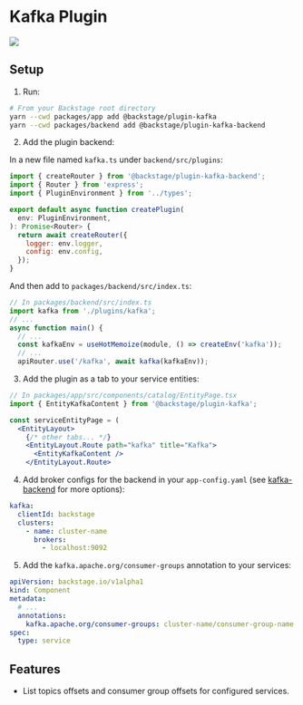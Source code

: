 # Kafka Plugin

<img src="./src/assets/screenshot-1.png">

## Setup

1. Run:

```bash
# From your Backstage root directory
yarn --cwd packages/app add @backstage/plugin-kafka
yarn --cwd packages/backend add @backstage/plugin-kafka-backend
```

2. Add the plugin backend:

In a new file named `kafka.ts` under `backend/src/plugins`:

```js
import { createRouter } from '@backstage/plugin-kafka-backend';
import { Router } from 'express';
import { PluginEnvironment } from '../types';

export default async function createPlugin(
  env: PluginEnvironment,
): Promise<Router> {
  return await createRouter({
    logger: env.logger,
    config: env.config,
  });
}
```

And then add to `packages/backend/src/index.ts`:

```js
// In packages/backend/src/index.ts
import kafka from './plugins/kafka';
// ...
async function main() {
  // ...
  const kafkaEnv = useHotMemoize(module, () => createEnv('kafka'));
  // ...
  apiRouter.use('/kafka', await kafka(kafkaEnv));
```

3. Add the plugin as a tab to your service entities:

```jsx
// In packages/app/src/components/catalog/EntityPage.tsx
import { EntityKafkaContent } from '@backstage/plugin-kafka';

const serviceEntityPage = (
  <EntityLayout>
    {/* other tabs... */}
    <EntityLayout.Route path="kafka" title="Kafka">
      <EntityKafkaContent />
    </EntityLayout.Route>
```

4. Add broker configs for the backend in your `app-config.yaml` (see
   [kafka-backend](https://github.com/backstage/backstage/blob/master/plugins/kafka-backend/README.md)
   for more options):

```yaml
kafka:
  clientId: backstage
  clusters:
    - name: cluster-name
      brokers:
        - localhost:9092
```

5. Add the `kafka.apache.org/consumer-groups` annotation to your services:

```yaml
apiVersion: backstage.io/v1alpha1
kind: Component
metadata:
  # ...
  annotations:
    kafka.apache.org/consumer-groups: cluster-name/consumer-group-name
spec:
  type: service
```

## Features

- List topics offsets and consumer group offsets for configured services.
